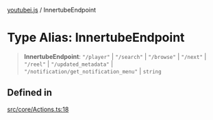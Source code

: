 [youtubei.js](../README.md) / InnertubeEndpoint

# Type Alias: InnertubeEndpoint

> **InnertubeEndpoint**: `"/player"` \| `"/search"` \| `"/browse"` \| `"/next"` \| `"/reel"` \| `"/updated_metadata"` \| `"/notification/get_notification_menu"` \| `string`

## Defined in

[src/core/Actions.ts:18](https://github.com/LuanRT/YouTube.js/blob/4729016fb98e7045ee4043857be7eef780c01e35/src/core/Actions.ts#L18)
